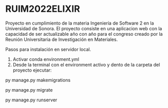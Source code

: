 # RUIM2022ELIXIR

Proyecto en cumplimiento de la materia Ingeniería de Software 2 en la Universidad de Sonora.
El proyecto consiste en una aplicacion web con la capacidad de ser actualizable año con año para el congreso creado por la Reunión Universitaria de Investigación en Materiales.


Pasos para instalación en servidor local.
1. Activar conda environment.yml
2. Desde la terminal con el environment activo y dento de la carpeta del proyecto ejecutar:

  py manage.py makemigrations
  
  py manage.py migrate
  
  py manage.py runserver
  
